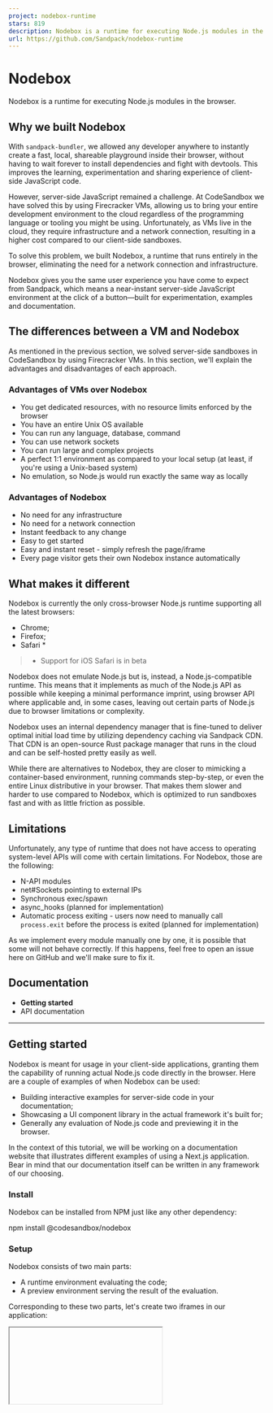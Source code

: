 ```yaml
---
project: nodebox-runtime
stars: 819
description: Nodebox is a runtime for executing Node.js modules in the browser.
url: https://github.com/Sandpack/nodebox-runtime
---
```


Nodebox
=======

Nodebox is a runtime for executing Node.js modules in the browser.

Why we built Nodebox
--------------------

With `sandpack-bundler`, we allowed any developer anywhere to instantly create a fast, local, shareable playground inside their browser, without having to wait forever to install dependencies and fight with devtools. This improves the learning, experimentation and sharing experience of client-side JavaScript code.

However, server-side JavaScript remained a challenge. At CodeSandbox we have solved this by using Firecracker VMs, allowing us to bring your entire development environment to the cloud regardless of the programming language or tooling you might be using. Unfortunately, as VMs live in the cloud, they require infrastructure and a network connection, resulting in a higher cost compared to our client-side sandboxes.

To solve this problem, we built Nodebox, a runtime that runs entirely in the browser, eliminating the need for a network connection and infrastructure.

Nodebox gives you the same user experience you have come to expect from Sandpack, which means a near-instant server-side JavaScript environment at the click of a button—built for experimentation, examples and documentation.

The differences between a VM and Nodebox
----------------------------------------

As mentioned in the previous section, we solved server-side sandboxes in CodeSandbox by using Firecracker VMs. In this section, we'll explain the advantages and disadvantages of each approach.

### Advantages of VMs over Nodebox

-   You get dedicated resources, with no resource limits enforced by the browser
-   You have an entire Unix OS available
-   You can run any language, database, command
-   You can use network sockets
-   You can run large and complex projects
-   A perfect 1:1 environment as compared to your local setup (at least, if you're using a Unix-based system)
-   No emulation, so Node.js would run exactly the same way as locally

### Advantages of Nodebox

-   No need for any infrastructure
-   No need for a network connection
-   Instant feedback to any change
-   Easy to get started
-   Easy and instant reset - simply refresh the page/iframe
-   Every page visitor gets their own Nodebox instance automatically

What makes it different
-----------------------

Nodebox is currently the only cross-browser Node.js runtime supporting all the latest browsers:

-   Chrome;
-   Firefox;
-   Safari \*

> -   Support for iOS Safari is in beta

Nodebox does not emulate Node.js but is, instead, a Node.js-compatible runtime. This means that it implements as much of the Node.js API as possible while keeping a minimal performance imprint, using browser API where applicable and, in some cases, leaving out certain parts of Node.js due to browser limitations or complexity.

Nodebox uses an internal dependency manager that is fine-tuned to deliver optimal initial load time by utilizing dependency caching via Sandpack CDN. That CDN is an open-source Rust package manager that runs in the cloud and can be self-hosted pretty easily as well.

While there are alternatives to Nodebox, they are closer to mimicking a container-based environment, running commands step-by-step, or even the entire Linux distributive in your browser. That makes them slower and harder to use compared to Nodebox, which is optimized to run sandboxes fast and with as little friction as possible.

Limitations
-----------

Unfortunately, any type of runtime that does not have access to operating system-level APIs will come with certain limitations. For Nodebox, those are the following:

-   N-API modules
-   net#Sockets pointing to external IPs
-   Synchronous exec/spawn
-   async\_hooks (planned for implementation)
-   Automatic process exiting - users now need to manually call `process.exit` before the process is exited (planned for implementation)

As we implement every module manually one by one, it is possible that some will not behave correctly. If this happens, feel free to open an issue here on GitHub and we'll make sure to fix it.

Documentation
-------------

-   **Getting started**
-   API documentation

* * *

Getting started
---------------

Nodebox is meant for usage in your client-side applications, granting them the capability of running actual Node.js code directly in the browser. Here are a couple of examples of when Nodebox can be used:

-   Building interactive examples for server-side code in your documentation;
-   Showcasing a UI component library in the actual framework it's built for;
-   Generally any evaluation of Node.js code and previewing it in the browser.

In the context of this tutorial, we will be working on a documentation website that illustrates different examples of using a Next.js application. Bear in mind that our documentation itself can be written in any framework of our choosing.

### Install

Nodebox can be installed from NPM just like any other dependency:

npm install @codesandbox/nodebox

### Setup

Nodebox consists of two main parts:

-   A runtime environment evaluating the code;
-   A preview environment serving the result of the evaluation.

Corresponding to these two parts, let's create two iframes in our application:

<!--
  The "nodebox" iframe will mount the Nodebox runtime,
  allowing it to communicate with the rest of the application.
\-->
<iframe id\="nodebox-iframe"\></iframe\>

<!--
  The "preview" iframe will contain the result of running
  the Next.js example we will configure in a moment.
\-->
<iframe id\="preview-iframe"\></iframe\>

Although the runtime environment can be self-hosted, we will use the default one pointing to the deployed Nodebox instance on CodeSandbox servers. We do need, however, to specify an `iframe` reference in our application where Nodebox should render its preview.

import { Nodebox } from '@codesandbox/nodebox';

const runtime \= new Nodebox({
  // Provide a reference to the <iframe> element in the DOM
  // where Nodebox should render the preview.
  iframe: document.getElementById('nodebox-iframe'),
});

// Establish a connection with the runtime environment.
await runtime.connect();

> Learn more about the Nodebox API.

You want to establish **a single Nodebox instance** across your entire application. Bear that in mind during the setup phase and consult your framework's documentation and best practices regarding the most efficient way of achieving this.

Previews correspond to _commands_ executed in Nodebox, meaning that at this stage there will be no previews mounted at the given iframe because we haven't run any commands yet. Let's change that.

### Initialize file system

Much like your own project, the project you create in Nodebox needs files to work with. It can be a single JavaScript file or the entire project, like Astro or Next.js.

Let's describe a Next.js project that we need.

// Populate the in-memory file system of Nodebox
// with a Next.js project files.
await runtime.fs.init({
  'package.json': JSON.stringify({
    name: 'nextjs-preview',
    dependencies: {
      '@next/swc-wasm-nodejs': '12.1.6',
      next: '12.1.6',
      react: '18.2.0',
      'react-dom': '18.2.0',
    },
  }),
  // On the index page, let's illustrate how server-side props
  // propagate to your page component in Next.js.
  'pages/index.jsx': \`
export default function Homepage({ name }) {
  return (
    <div>
      <h1>Hello, {name}</h1>
      <p>The name "{name}" has been received from server-side props.</p>
    </div>
  )
}
export function getServerSideProps() {
  return {
    props: {
      name: 'John'
    }
  }
}
    \`,
});

> You can reference standard Node.js modules, as well as external dependencies while writing your project files. Note that you **don't have to install** those dependencies as Nodebox will manage dependency installation, caching, and resolution automatically.

What we did above was outline a file system state of an actual Next.js project for Nodebox to run. The last step remaining is to run Next.js.

### Run project

To run the project, we will run the `npm dev` command using the Shell API provided by Nodebox.

// First, create a new shell instance.
// You can use the same instance to spawn commands,
// observe stdio, restart and kill the process.
const shell \= runtime.shell.create();

// Then, let's run the "dev" script that we've defined
// in "package.json" during the previous step.
const nextProcess \= await shell.runCommand('npm', \['dev'\]);

// Find the preview by the process and mount it
// on the preview iframe on the page.
const previewInfo \= await runtime.preview.getByShellId(nextProcess.id);
const previewIframe \= document.getElementById('preview-iframe');
previewIframe.setAttribute('src', previewInfo.url);

> Note that you can treat `shell.runCommand` similar to `spawn` in Node.js. Learn more about the Shell API in the documentation.

Once this command runs, it will return a shell reference we can use to retrieve the preview URL. By mounting that preview URL on our preview iframe from the setup, we can see the Next.js project running:

That's it! 🎉 **Not a single server was spawned while running this Next.js application**. Everything was managed by Nodebox directly in your browser.

👉 Check out the Sandbox for this tutorial.
